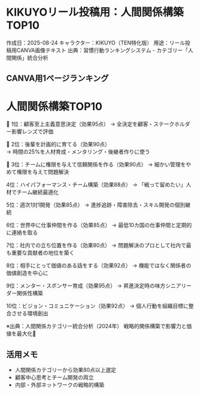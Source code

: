 # KIKUYOリール投稿用：人間関係構築TOP10

作成日：2025-08-24
キャラクター：KIKUYO（TEN特化版）
用途：リール投稿用CANVA画像テキスト
出典：習慣行動ランキングシステム - カテゴリー「人間関係」統合分析

## CANVA用1ページランキング

# 人間関係構築TOP10

🥇 1位：顧客至上主義意思決定（効果95点）
   → 全決定を顧客・ステークホルダー影響レンズで評価

🥈 2位：後輩を計画的に育てる（効果90点）  
   → 時間の25%を人材育成・メンタリング・後継者作りに使う

🥉 3位：チームに権限を与えて信頼関係を作る（効果90点）
   → 細かい管理をやめて権限を与えて問題解決

4位：ハイパフォーマンス・チーム構築（効果88点）
    → 「戦って留めたい」人材でチーム継続最適化

5位：週次1対1開発（効果85点）
    → 進捗追跡・障害除去・スキル開発の個別継続

6位：世界中に仕事仲間を作る（効果85点）
    → 最低10カ国の仕事仲間と定期的に連絡を取る

7位：社内での立ち位置を作る（効果80点）
    → 問題解決のプロとして社内で最も重要な貢献者の地位を築く

8位：相手にとって価値のある話をする（効果92点）
    → 機能ではなく関係者の価値創造を中心に

9位：メンター・スポンサー育成（効果95点）
    → 昇進決定時の味方シニアリーダー関係性構築

10位：ビジョン・コミュニケーション（効果92点）
     → 個人行動を組織目標に整合させる環境創出

※出典：人間関係カテゴリー統合分析（2024年）
戦略的関係構築で影響力と価値を最大化🤝

## 活用メモ
- 人間関係カテゴリーから効果80点以上選定
- 顧客中心思考とチーム開発の両立
- 内部・外部ネットワークの戦略的構築